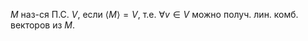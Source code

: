 $M$ наз-ся П.С. $V$, если $\langle M \rangle=V$, т.е. $\forall v \in V$ можно получ. лин. комб. векторов из $M$.